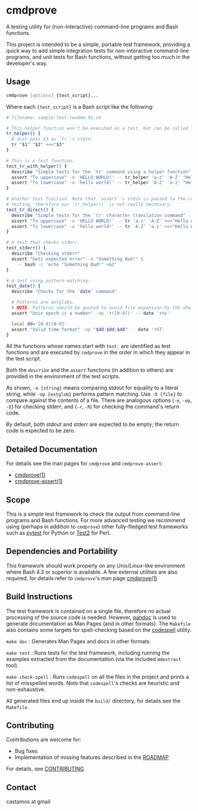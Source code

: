 cmdprove
========

A testing utility for (non-interactive) command-line programs and Bash functions.

This project is intended to be a simple, portable test framework, providing a quick way
to add simple integration tests for non-interactive command-line programs, and unit tests
for Bash functions, without getting too much in the developer's way.


Usage
-----

  ```bash
  cmdprove [options] {test_script}...
  ```

Where each `{test_script}` is a Bash script like the following:

  ```bash
  # filename: sample-test-readme-01.sh

  # This helper function won't be executed as a test, but can be called from tests.
  tr_helper() {
    # Just pass $3 as `tr`'s stdin.
    tr "$1" "$2" <<<"$3"
  }

  # This is a test function.
  test_tr_with_helper() {
    describe "Simple tests for the 'tr' command using a helper function"
    assert "To uppercase" -o 'HELLO WORLD!' -- tr_helper 'a-z' 'A-Z' "Hello world!"
    assert "To lowercase" -o 'hello world!' -- tr_helper 'A-Z' 'a-z' "Hello World!"
  }

  # Another test function. Note that `assert`'s stdin is passed to the command under
  # testing, therefore our `tr_helper()` is not really necessary.
  test_tr_direct() {
    describe "Simple tests for the 'tr' character translation command"
    assert "To uppercase" -o 'HELLO WORLD!' -- tr 'a-z' 'A-Z' <<<"Hello world!"
    assert "To lowercase" -o 'hello world!' -- tr 'A-Z' 'a-z' <<<"Hello World!"
  }

  # A test that checks stderr.
  test_stderr() {
    describe "Checking stderr"
    assert "Gets expected error" -e "Something Bad!" \
      -- bash -c 'echo "Something Bad!" >&2'
  }

  # A test using pattern-matching:
  test_date() {
    describe "Checks for the `date` command"

    # Patterns are extglobs.
    # NOTE: Patterns should be quoted to avoid file expansion by the shell:
    assert "Unix epoch is a number" -op '+([0-9])' -- date '+%s'

    local dd='[0-9][0-9]'
    assert "Valid time format" -op "$dd:$dd:$dd" -- date '+%T'
  }
  ```

All the functions whose names start with `test_` are identified as test functions and
are executed by `cmdprove` in the order in which they appear in the test script.

Both the `describe` and the `assert` functions (in addition to others) are provided in
the environment of the test scripts.

As shown, `-o {string}` means comparing stdout for equality to a literal string, while
`-op {extglob}` performs pattern matching.  Use `-O {file}` to compare against the
contents of a file.  There are analogous options (`-e`, `-ep`, `-E`) for checking stderr;
and (`-r`, `-R`) for checking the command's return code.

By default, both stdout and stderr are expected to be empty; the return code is expected
to be zero.


Detailed Documentation
----------------------

For details see the man pages for `cmdprove` and `cmdprove-assert`:

- [cmdprove(1)](doc/cmdprove.md)
- [cmdprove-assert(1)](doc/cmdprove-assert.md)


Scope
-----

This is a simple test framework to check the output from command-line programs and Bash
functions.  For more advanced testing we recommend using (perhaps in addition to
`cmdprove`) other fully-fledged test frameworks such as [pytest](pytest.org) for Python
or [Test2](https://perldoc.perl.org/Test2) for Perl.


Dependencies and Portability
----------------------------

This framework should work properly on any Unix/Linux-like environment where Bash 4.3 or
superior is available.  A few external utilities are also required, for details refer to
`cmdprove`'s man page [cmdprove(1)](doc/cmdprove.md)


Build Instructions
------------------

The test framework is contained on a single file, therefore no actual processing of the
source code is needed.  However, [pandoc](https://pandoc.org/) is used to generate
documentation as Man Pages (and in other formats).  The `Makefile` also contains some
targets for spell-checking based on the
[codespell](https://github.com/codespell-project/codespell) utility.


`make doc`
: Generates Man Pages and docs in other formats.

`make test`
: Runs tests for the test framework, including running the examples extracted from the
  documentation (via the included `mdextract` tool).

`make check-spell`
: Runs `codespell` on all the files in the project and prints a list of misspelled words.
  Note that `codespell`'s checks are heuristic and non-exhaustive.

All generated files end up inside the `build/` directory, for details see the `Makefile`.


Contributing
------------

Contributions are welcome for:

- Bug fixes
- Implementation of missing features described in the [ROADMAP](ROADMAP.md)

For details, see [CONTRIBUTING](CONTRIBUTING.md)


Contact
-------

castamos at gmail

